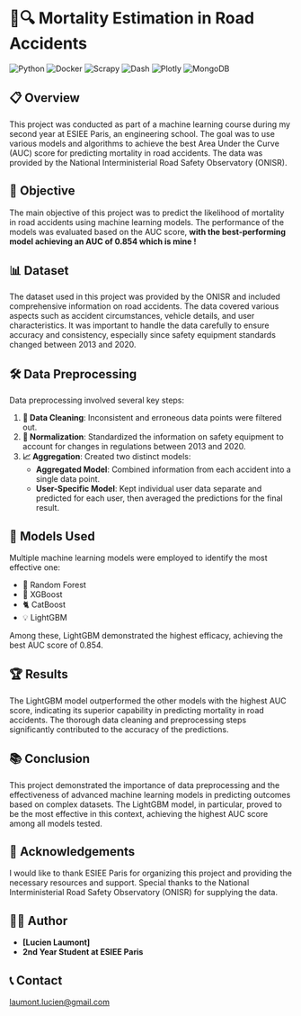 # 🚗🔍 Mortality Estimation in Road Accidents

![Python](https://img.shields.io/badge/Python-blue)
![Docker](https://img.shields.io/badge/Docker-blue)
![Scrapy](https://img.shields.io/badge/Scrapy-green)
![Dash](https://img.shields.io/badge/Dash-yellow)
![Plotly](https://img.shields.io/badge/Plotly-orange)
![MongoDB](https://img.shields.io/badge/MongoDB-green)

## 📋 Overview
This project was conducted as part of a machine learning course during my second year at ESIEE Paris, an engineering school. The goal was to use various models and algorithms to achieve the best Area Under the Curve (AUC) score for predicting mortality in road accidents. The data was provided by the National Interministerial Road Safety Observatory (ONISR).

## 🎯 Objective
The main objective of this project was to predict the likelihood of mortality in road accidents using machine learning models. The performance of the models was evaluated based on the AUC score, **with the best-performing model achieving an AUC of 0.854 which is mine !**

## 📊 Dataset
The dataset used in this project was provided by the ONISR and included comprehensive information on road accidents. The data covered various aspects such as accident circumstances, vehicle details, and user characteristics. It was important to handle the data carefully to ensure accuracy and consistency, especially since safety equipment standards changed between 2013 and 2020.

## 🛠️ Data Preprocessing
Data preprocessing involved several key steps:
1. **🧹 Data Cleaning**: Inconsistent and erroneous data points were filtered out.
2. **🔄 Normalization**: Standardized the information on safety equipment to account for changes in regulations between 2013 and 2020.
3. **📈 Aggregation**: Created two distinct models:
    - **Aggregated Model**: Combined information from each accident into a single data point.
    - **User-Specific Model**: Kept individual user data separate and predicted for each user, then averaged the predictions for the final result.

## 🤖 Models Used
Multiple machine learning models were employed to identify the most effective one:
- 🌲 Random Forest
- 🚀 XGBoost
- 🐈 CatBoost
- 💡 LightGBM

Among these, LightGBM demonstrated the highest efficacy, achieving the best AUC score of 0.854.

## 🏆 Results
The LightGBM model outperformed the other models with the highest AUC score, indicating its superior capability in predicting mortality in road accidents. The thorough data cleaning and preprocessing steps significantly contributed to the accuracy of the predictions.

## 📚 Conclusion
This project demonstrated the importance of data preprocessing and the effectiveness of advanced machine learning models in predicting outcomes based on complex datasets. The LightGBM model, in particular, proved to be the most effective in this context, achieving the highest AUC score among all models tested.

## 🙏 Acknowledgements
I would like to thank ESIEE Paris for organizing this project and providing the necessary resources and support. Special thanks to the National Interministerial Road Safety Observatory (ONISR) for supplying the data.

## 👨‍💻 Author
- **[Lucien Laumont]**
- **2nd Year Student at ESIEE Paris**

## 📞 Contact
laumont.lucien@gmail.com

